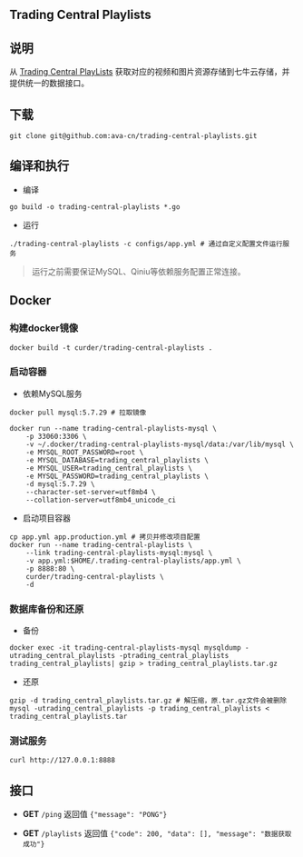 ## Trading Central Playlists

## 说明

从 [Trading Central PlayLists](https://video.tradingcentral.com/playlists/23125.xml) 获取对应的视频和图片资源存储到七牛云存储，并提供统一的数据接口。

## 下载

```
git clone git@github.com:ava-cn/trading-central-playlists.git
```

## 编译和执行

- 编译
```
go build -o trading-central-playlists *.go
```

- 运行
```
./trading-central-playlists -c configs/app.yml # 通过自定义配置文件运行服务
```

> 运行之前需要保证MySQL、Qiniu等依赖服务配置正常连接。

## Docker

### 构建docker镜像

```
docker build -t curder/trading-central-playlists .
```

### 启动容器

- 依赖MySQL服务

```
docker pull mysql:5.7.29 # 拉取镜像

docker run --name trading-central-playlists-mysql \
    -p 33060:3306 \
    -v ~/.docker/trading-central-playlists-mysql/data:/var/lib/mysql \
    -e MYSQL_ROOT_PASSWORD=root \
    -e MYSQL_DATABASE=trading_central_playlists \
    -e MYSQL_USER=trading_central_playlists \
    -e MYSQL_PASSWORD=trading_central_playlists \
    -d mysql:5.7.29 \
    --character-set-server=utf8mb4 \
    --collation-server=utf8mb4_unicode_ci
```

- 启动项目容器
```
cp app.yml app.production.yml # 拷贝并修改项目配置
docker run --name trading-central-playlists \
    --link trading-central-playlists-mysql:mysql \
    -v app.yml:$HOME/.trading-central-playlists/app.yml \
    -p 8888:80 \
    curder/trading-central-playlists \
    -d
```

### 数据库备份和还原

- 备份
```
docker exec -it trading-central-playlists-mysql mysqldump -utrading_central_playlists -ptrading_central_playlists trading_central_playlists| gzip > trading_central_playlists.tar.gz
```

- 还原
```
gzip -d trading_central_playlists.tar.gz # 解压缩，原.tar.gz文件会被删除
mysql -utrading_central_playlists -p trading_central_playlists < trading_central_playlists.tar
```

### 测试服务

```
curl http://127.0.0.1:8888
```

## 接口

- **GET** `/ping`
    返回值 `{"message": "PONG"}`

- **GET** `/playlists`
    返回值 `{"code": 200, "data": [], "message": "数据获取成功"}`
